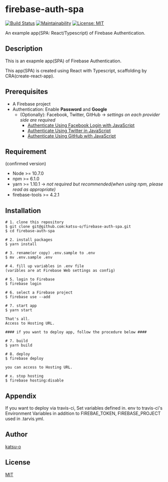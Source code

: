 # firebase-auth-spa

[![Build Status](https://travis-ci.org/katsu-o/firebase-auth-spa.svg?branch=master)](https://travis-ci.org/katsu-o/firebase-auth-spa)
[![Maintainability](https://api.codeclimate.com/v1/badges/4f7b0920ea92cf431bed/maintainability)](https://codeclimate.com/github/katsu-o/firebase-auth-spa/maintainability)
[![License: MIT](https://img.shields.io/badge/License-MIT-yellow.svg)](https://opensource.org/licenses/MIT)

An example app(SPA: React/Typescript) of Firebase Authentication.

## Description

This is an exapmle app(SPA) of Firebase Authentication.

This app(SPA) is created using React with Typescript, scaffolding by CRA(create-react-app).

## Prerequisites

- A Firebase project
- Authentication: Enable **Password** and **Google**
  - (Optionally): Facebook, Twitter, GitHub -> _settings on each provider side are required_
    - [Authenticate Using Facebook Login with JavaScript](https://firebase.google.com/docs/auth/web/facebook-login)
    - [Authenticate Using Twitter in JavaScript](https://firebase.google.com/docs/auth/web/facebook-login)
    - [Authenticate Using GitHub with JavaScript](https://firebase.google.com/docs/auth/web/github-auth)

## Requirement

(confirmed version)

- Node >= 10.7.0
- npm >= 6.1.0
- yarn >= 1.10.1 -> _not required but recommended(when using npm, please read as appropriate)_
- firebase-tools >= 4.2.1

## Installation

```
# 1. clone this repository
$ git clone git@github.com:katsu-o/firebase-auth-spa.git
$ cd firebase-auth-spa

# 2. install packages
$ yarn install

# 3. rename(or copy) .env.sample to .env
$ mv .env.sample .env

# 4. fill up variables in .env file
(varibles are at Firebase Web settings as config)

# 5. login to Firebase
$ firebase login

# 6. select a Firebase project
$ firebase use --add

# 7. start app
$ yarn start

That's all.
Access to Hosting URL.

#### if you want to deploy app, follow the procedure below ####

# 7. build
$ yarn build

# 8. deploy
$ firebase deploy

you can access to Hosting URL.

# x. stop hosting
$ firebase hosting:disable
```

## Appendix

If you want to deploy via travis-ci,
Set variables defined in. env to travis-ci's Environment Variables
in addition to FIREBAE_TOKEN, FIREBASE_PROJECT used in .tarvis.yml.

## Author

[katsu-o](https://github.com/katsu-o)

## License

[MIT](https://github.com/katsu-o/test/blob/master/LICENSE)
